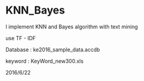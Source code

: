 # KNN_Bayes

I implement KNN and Bayes algorithm with text mining

use TF - IDF

Database : ke2016_sample_data.accdb

keyword : KeyWord_new300.xls

2016/6/22
